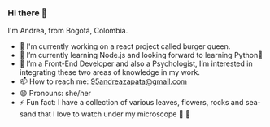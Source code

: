 ### Hi there 👋

I'm Andrea, from Bogotá, Colombia.

- 🔭 I'm currently working on a react project called burger queen.
- 🌱 I’m currently learning Node.js and looking forward to learning Python🐍
- 👀 I’m a Front-End Developer and also a Psychologist, I’m interested in integrating these two areas of knowledge in my work.
- 📫 How to reach me: 95andreazapata@gmail.com
- 😄 Pronouns: she/her
- ⚡ Fun fact: I have a collection of various leaves, flowers, rocks and sea-sand that I love to watch under my microscope 🔬 👀
